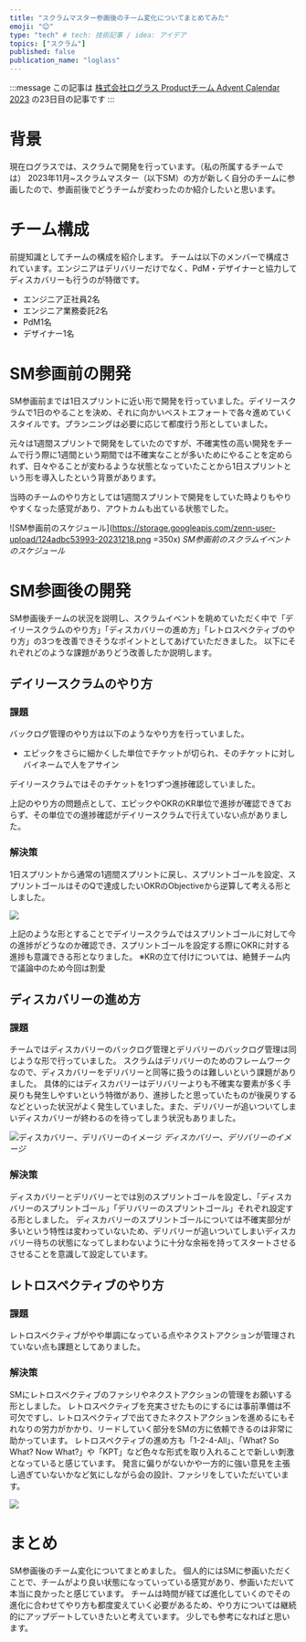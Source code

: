 ```yaml
---
title: "スクラムマスター参画後のチーム変化についてまとめてみた"
emoji: "😊"
type: "tech" # tech: 技術記事 / idea: アイデア
topics: ["スクラム"]
published: false
publication_name: "loglass"
---
```


:::message
この記事は [株式会社ログラス Productチーム Advent Calendar 2023](https://qiita.com/advent-calendar/2023/loglass) の23日目の記事です
:::

# 背景
現在ログラスでは、スクラムで開発を行っています。（私の所属するチームでは）
2023年11月~スクラムマスター（以下SM）の方が新しく自分のチームに参画したので、参画前後でどうチームが変わったのか紹介したいと思います。

# チーム構成
前提知識としてチームの構成を紹介します。
チームは以下のメンバーで構成されています。エンジニアはデリバリーだけでなく、PdM・デザイナーと協力してディスカバリーも行うのが特徴です。
- エンジニア正社員2名
- エンジニア業務委託2名
- PdM1名
- デザイナー1名

# SM参画前の開発
SM参画前までは1日スプリントに近い形で開発を行っていました。デイリースクラムで1日のやることを決め、それに向かいベストエフォートで各々進めていくスタイルです。プランニングは必要に応じて都度行う形としていました。

元々は1週間スプリントで開発をしていたのですが、不確実性の高い開発をチームで行う際に1週間という期間では不確実なことが多いためにやることを定められず、日々やることが変わるような状態となっていたことから1日スプリントという形を導入したという背景があります。

当時のチームのやり方としては1週間スプリントで開発をしていた時よりもやりやすくなった感覚があり、アウトカムも出ている状態でした。

![SM参画前のスケジュール](https://storage.googleapis.com/zenn-user-upload/124adbc53993-20231218.png =350x)
*SM参画前のスクラムイベントのスケジュール*

# SM参画後の開発
SM参画後チームの状況を説明し、スクラムイベントを眺めていただく中で「デイリースクラムのやり方」「ディスカバリーの進め方」「レトロスペクティブのやり方」の3つを改善できそうなポイントとしてあげていただきました。
以下にそれぞれどのような課題がありどう改善したか説明します。

## デイリースクラムのやり方
### 課題
バックログ管理のやり方は以下のようなやり方を行っていました。
- エピックをさらに細かくした単位でチケットが切られ、そのチケットに対しバイネームで人をアサイン

デイリースクラムではそのチケットを1つずつ進捗確認していました。

上記のやり方の問題点として、エピックやOKRのKR単位で進捗が確認できておらず、その単位での進捗確認がデイリースクラムで行えていない点がありました。

### 解決策
1日スプリントから通常の1週間スプリントに戻し、スプリントゴールを設定、スプリントゴールはそのQで達成したいOKRのObjectiveから逆算して考える形としました。

![](https://storage.googleapis.com/zenn-user-upload/c35b071b820b-20231219.png)

上記のような形とすることでデイリースクラムではスプリントゴールに対して今の進捗がどうなのか確認でき、スプリントゴールを設定する際にOKRに対する進捗も意識できる形となりました。
※KRの立て付けについては、絶賛チーム内で議論中のため今回は割愛

## ディスカバリーの進め方
### 課題
チームではディスカバリーのバックログ管理とデリバリーのバックログ管理は同じような形で行っていました。
スクラムはデリバリーのためのフレームワークなので、ディスカバリーをデリバリーと同等に扱うのは難しいという課題がありました。
具体的にはディスカバリーはデリバリーよりも不確実な要素が多く手戻りも発生しやすいという特徴があり、進捗したと思っていたものが後戻りするなどといった状況がよく発生していました。また、デリバリーが追いついてしまいディスカバリーが終わるのを待ってしまう状況もありました。

![ディスカバリー、デリバリーのイメージ](https://storage.googleapis.com/zenn-user-upload/86b94837cbce-20231219.png)
*ディスカバリー、デリバリーのイメージ*

### 解決策
ディスカバリーとデリバリーとでは別のスプリントゴールを設定し、「ディスカバリーのスプリントゴール」「デリバリーのスプリントゴール」それぞれ設定する形としました。
ディスカバリーのスプリントゴールについては不確実部分が多いという特性は変わっていないため、デリバリーが追いついてしまいディスカバリー待ちの状態になってしまわないように十分な余裕を持ってスタートさせるさせることを意識して設定しています。

## レトロスペクティブのやり方
### 課題
レトロスペクティブがやや単調になっている点やネクストアクションが管理されていない点も課題としてありました。

### 解決策
SMにレトロスペクティブのファシリやネクストアクションの管理をお願いする形としました。
レトロスペクティブを充実させたものにするには事前準備は不可欠ですし、レトロスペクティブで出てきたネクストアクションを進めるにもそれなりの労力がかかり、リードしていく部分をSMの方に依頼できるのは非常に助かっています。
レトロスペクティブの進め方も「1-2-4-All」、「What? So What? Now What?」や「KPT」など色々な形式を取り入れることで新しい刺激となっていると感じています。
発言に偏りがないかや一方的に強い意見を主張し過ぎていないかなど気にしながら会の設計、ファシリをしていただいています。

![](https://storage.googleapis.com/zenn-user-upload/ec8bc8728862-20231219.png)

# まとめ
SM参画後のチーム変化についてまとめました。
個人的にはSMに参画いただくことで、チームがより良い状態になっていっている感覚があり、参画いただいて本当に良かったと感じています。
チームは時間が経てば進化していくのでその進化に合わせてやり方も都度変えていく必要があるため、やり方については継続的にアップデートしていきたいと考えています。
少しでも参考になればと思います。
